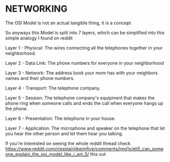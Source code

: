 <h1> NETWORKING </h1>

The OSI Model is not an actual tangible thing, it is a concept

So anyways this Model is split into 7 layers, which can be simplified into this
simple analogy I found on reddit

Layer 1 - Physical: The wires connecting all the telephones together in your
neighborhood.

Layer 2 - Data Link: The phone numbers for everyone in your neighborhood

Layer 3 - Network: The address book your mom has with your neighbors names and
their phone numbers.

Layer 4 - Transport: The telephone company.

Layer 5 - Session: The telephone company's equipment that makes the phone ring
when someone calls and ends the call when everyone hangs up the phone.

Layer 6 - Presentation: The telephone in your house.

Layer 7 - Application: The microphone and speaker on the telephone that let you
hear the other person and let them hear you talking. 

If you're interested on seeing the whole reddit thread
check
https://www.reddit.com/r/explainlikeimfive/comments/jmg1x/eli5_can_someone_explain_the_osi_model_like_i_am_5/
this out
